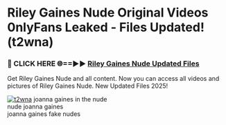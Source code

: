 # Riley Gaines Nude Original Videos 0nlyFans Leaked - Files Updated! (t2wna)

<h3>🔴 CLICK HERE 🌐==►► <a href="https://tinyurl.com/yc6ubb5a" rel="nofollow">Riley Gaines Nude Updated Files</a></h3>

Get Riley Gaines Nude and all content. Now you can access all videos and pictures of Riley Gaines Nude. New Updated Files 2025!

[![t2wna](https://i.imgur.com/7eu0CRL.gif)](https://tinyurl.com/yc6ubb5a)
joanna gaines in the nude<br>
nude joanna gaines<br>
joanna gaines fake nudes